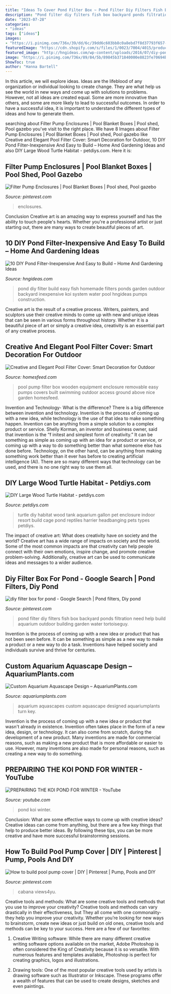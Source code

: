 ```yaml
---
title: "Ideas To Cover Pond Filter Box ~ Pond Filter Diy Filters Fish Box Backyard Ponds Filtration Need Help Build Aquarium Outdoor Building Garden Water Tortoiseguy"
description: "Pond filter diy filters fish box backyard ponds filtration need help build aquarium outdoor building garden water tortoiseguy"
date: "2023-07-28"
categories:
- "ideas"
tags: ["ideas"]
images:
- "https://i.pinimg.com/736x/39/dd/6c/39dd6c603bb8c0a8ebd7f8d37793f657--diy-pond-filter-pond-filters.jpg"
featuredImage: "https://cdn.shopify.com/s/files/1/0023/7004/4015/products/ddde3a22a600b4bdfda705a9e220a12d_1024x1024.jpg?v=1534615241"
featured_image: "http://hngideas.com/wp-content/uploads/2016/07/diy-pond-filter3-640x330.jpg?x83805"
image: "https://i.pinimg.com/736x/89/84/5b/89845b371840000e8823fe70694b6f65.jpg"
ShowToc: true
author: "Hanna Bartell"
---
```



In this article, we will explore ideas. Ideas are the lifeblood of any organization or individual looking to create change. They are what help us see the world in new ways and come up with solutions to problems. However, not all ideas are created equal. Some are more innovative than others, and some are more likely to lead to successful outcomes. In order to have a successful idea, it is important to understand the different types of ideas and how to generate them.

	

		
searching about Filter Pump Enclosures | Pool Blanket Boxes | Pool shed, Pool gazebo you've visit to the right place. We have 8 Images about Filter Pump Enclosures | Pool Blanket Boxes | Pool shed, Pool gazebo like Creative and Elegant Pool Filter Cover: Smart Decoration for Outdoor, 10 DIY Pond Filter-Inexpensive And Easy to Build – Home And Gardening Ideas and also DIY Large Wood Turtle Habitat - petdiys.com. Here it is:
		
    
## Filter Pump Enclosures | Pool Blanket Boxes | Pool Shed, Pool Gazebo

<img loading=lazy src="https://i.pinimg.com/736x/89/84/5b/89845b371840000e8823fe70694b6f65.jpg" onerror="this.onerror=null;this.src='https://tse4.mm.bing.net/th?id=OIP.bpXPQwytkws4i2LPiTGmUAHaJ4&amp;pid=15.1';" alt="Filter Pump Enclosures | Pool Blanket Boxes | Pool shed, Pool gazebo">

_Source: pinterest.com_

>enclosures. 

	

Conclusion
Creative art is an amazing way to express yourself and has the ability to touch people's hearts. Whether you're a professional artist or just starting out, there are many ways to create beautiful pieces of art.

    
## 10 DIY Pond Filter-Inexpensive And Easy To Build – Home And Gardening Ideas

<img loading=lazy src="http://hngideas.com/wp-content/uploads/2016/07/diy-pond-filter3-640x330.jpg?x83805" onerror="this.onerror=null;this.src='https://tse3.mm.bing.net/th?id=OIP.RBtzR1Xip7UHBhslH91ufgHaD0&amp;pid=15.1';" alt="10 DIY Pond Filter-Inexpensive And Easy to Build – Home And Gardening Ideas">

_Source: hngideas.com_

>pond diy filter build easy fish homemade filters ponds garden outdoor backyard inexpensive koi system water pool hngideas pumps construction. 

	

Creative art is the result of a creative process. Writers, painters, and sculptors use their creative minds to come up with new and unique ideas that can be seen in various forms throughout history. Whether it is a beautiful piece of art or simply a creative idea, creativity is an essential part of any creative process.

    
## Creative And Elegant Pool Filter Cover: Smart Decoration For Outdoor

<img loading=lazy src="https://homesfeed.com/wp-content/uploads/2015/08/natural-wooden-pool-filter-cover-design-with-wooden-trim-application-upon-pebble-land-with-grass-and-concrete-patio-with-wooden-pole.jpg" onerror="this.onerror=null;this.src='https://tse3.mm.bing.net/th?id=OIP.QrMRBwXnf-Jsb6U7cLyB7AHaHQ&amp;pid=15.1';" alt="Creative and Elegant Pool Filter Cover: Smart Decoration for Outdoor">

_Source: homesfeed.com_

>pool pump filter box wooden equipment enclosure removable easy pumps covers built swimming outdoor access ground above nice garden homesfeed. 

	

Invention and Technology- What is the difference?
There is a big difference between invention and technology. Invention is the process of coming up with a new idea, while technology is the use of that idea to make something happen. Invention can be anything from a simple solution to a complex product or service. Shelly Korman, an inventor and business owner, said that invention is the “f initest and simplest form of creativity.” It can be something as simple as coming up with an idea for a product or service, or coming up with a way to do something better than what someone else has done before. Technology, on the other hand, can be anything from making something work better than it ever has before to creating artificial intelligence (AI). There are so many different ways that technology can be used, and there is no one right way to use them all.

    
## DIY Large Wood Turtle Habitat - Petdiys.com

<img loading=lazy src="https://petdiys.com/wp-content/uploads/2015/11/DIY-Large-Wood-Turtle-Habitat.jpg" onerror="this.onerror=null;this.src='https://tse1.mm.bing.net/th?id=OIP.TPh0Yx4OOHVle4K9pRJmoAHaFh&amp;pid=15.1';" alt="DIY Large Wood Turtle Habitat - petdiys.com">

_Source: petdiys.com_

>turtle diy habitat wood tank aquarium gallon pet enclosure indoor resort build cage pond reptiles harrier headbanging pets types petdiys. 

	

The impact of creative art: What does creativity have on society and the world?
Creative art has a wide range of impacts on society and the world. Some of the most common impacts are that creativity can help people connect with their own emotions, inspire change, and promote creative problem-solving. Additionally, creative art can be used to communicate ideas and messages to a wider audience.

    
## Diy Filter Box For Pond - Google Search | Pond Filters, Diy Pond

<img loading=lazy src="https://i.pinimg.com/736x/39/dd/6c/39dd6c603bb8c0a8ebd7f8d37793f657--diy-pond-filter-pond-filters.jpg" onerror="this.onerror=null;this.src='https://tse4.mm.bing.net/th?id=OIP.gF4IxFEYTcKwkvzsllIGWAHaJv&amp;pid=15.1';" alt="diy filter box for pond - Google Search | Pond filters, Diy pond">

_Source: pinterest.com_

>pond filter diy filters fish box backyard ponds filtration need help build aquarium outdoor building garden water tortoiseguy. 

	

Invention is the process of coming up with a new idea or product that has not been seen before. It can be something as simple as a new way to make a product or a new way to do a task. Inventions have helped society and individuals survive and thrive for centuries.

    
## Custom Aquarium Aquascape Design – AquariumPlants.com

<img loading=lazy src="https://cdn.shopify.com/s/files/1/0023/7004/4015/products/ddde3a22a600b4bdfda705a9e220a12d_1024x1024.jpg?v=1534615241" onerror="this.onerror=null;this.src='https://tse2.mm.bing.net/th?id=OIP.quNw1-He2ENNyzEVqHQnUQHaE8&amp;pid=15.1';" alt="Custom Aquarium Aquascape Design – AquariumPlants.com">

_Source: aquariumplants.com_

>aquarium aquascapes custom aquascape designed aquariumplants turn key. 

	

Invention is the process of coming up with a new idea or product that wasn't already in existence. Invention often takes place in the form of a new idea, design, or technology. It can also come from scratch, during the development of a new product. Many inventions are made for commercial reasons, such as making a new product that is more affordable or easier to use. However, many inventions are also made for personal reasons, such as creating a new way to do something.

    
## PREPAIRING THE KOI POND FOR WINTER - YouTube

<img loading=lazy src="https://i.ytimg.com/vi/9usIyJ6vd5M/maxresdefault.jpg" onerror="this.onerror=null;this.src='https://tse1.mm.bing.net/th?id=OIP.Ul5lWEeL-AMwplvMO8nf1wHaEK&amp;pid=15.1';" alt="PREPAIRING THE KOI POND FOR WINTER - YouTube">

_Source: youtube.com_

>pond koi winter. 

	

Conclusion: What are some effective ways to come up with creative ideas?
Creative ideas can come from anything, but there are a few key things that help to produce better ideas. By following these tips, you can be more creative and have more successful brainstorming sessions.

    
## How To Build Pool Pump Cover | DIY | Pinterest | Pump, Pools And DIY

<img loading=lazy src="https://s-media-cache-ak0.pinimg.com/736x/77/8e/f1/778ef1016e79e275783ea5f817eed617--pool-shed-pool-pump-house.jpg" onerror="this.onerror=null;this.src='https://tse4.mm.bing.net/th?id=OIP.wKzrwes4bhYYSvntYC6F0AAAAA&amp;pid=15.1';" alt="How to build pool pump cover | DIY | Pinterest | Pump, Pools and DIY">

_Source: pinterest.com_

>cabana views4yu. 

	

Creative tools and methods: What are some creative tools and methods that you use to improve your creativity?
Creative tools and methods can vary drastically in their effectiveness, but They all come with one commonality- they help you improve your creativity. Whether you’re looking for new ways to brainstorm, create new ideas or just build on old ones, creative tools and methods can be key to your success. Here are a few of our favorites: 
1. Creative Writing software: While there are many different creative writing software options available on the market, Adobe Photoshop is often considered the King of Creativity because it is so versatile. With numerous features and templates available, Photoshop is perfect for creating graphics, logos and illustrations.

2. Drawing tools: One of the most popular creative tools used by artists is drawing software such as Illustrator or Inkscape. These programs offer a wealth of features that can be used to create designs, sketches and even paintings.

